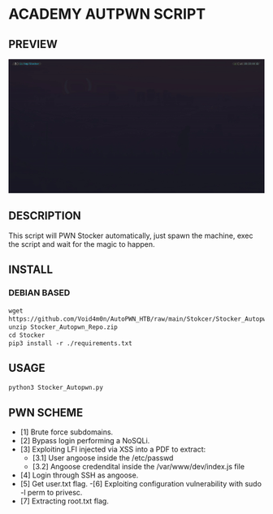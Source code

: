 # ACADEMY AUTPWN SCRIPT

## PREVIEW

![](./Stocker_Autopwn.gif)

## DESCRIPTION

This script will PWN Stocker automatically, just spawn the machine, exec the script and wait for the magic to happen.

## INSTALL

### DEBIAN BASED
```
wget https://github.com/Void4m0n/AutoPWN_HTB/raw/main/Stokcer/Stocker_Autopwn_Repo.zip
unzip Stocker_Autopwn_Repo.zip
cd Stocker 
pip3 install -r ./requirements.txt
```
## USAGE

```
python3 Stocker_Autopwn.py
```
## PWN SCHEME

- [1] Brute force subdomains.
- [2] Bypass login performing a NoSQLi.
- [3] Exploiting LFI injected via XSS into a PDF to extract:
	- [3.1] User angoose inside the /etc/passwd 
	- [3.2] Angoose credendital inside the /var/www/dev/index.js file
- [4] Login through SSH as angoose.
- [5] Get user.txt flag.
 -[6] Exploiting configuration vulnerability with sudo -l perm to privesc.
- [7] Extracting root.txt flag.

